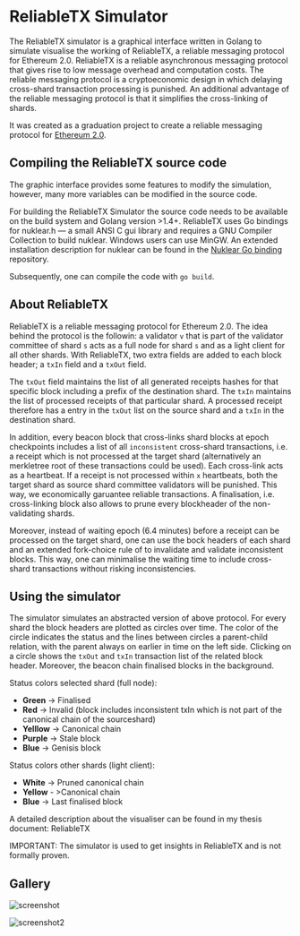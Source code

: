 # ReliableTX Simulator
The ReliableTX simulator is a graphical interface written in Golang to simulate visualise the working of ReliableTX, a reliable messaging protocol for Ethereum 2.0. ReliableTX is a reliable asynchronous messaging protocol that gives rise to low message overhead and computation costs. The reliable messaging protocol is a cryptoeconomic design in which delaying cross-shard transaction processing is punished. An additional advantage of the reliable messaging protocol is that it simplifies the cross-linking of shards.

It was created as a graduation project to create a reliable messaging protocol for [Ethereum 2.0](https://github.com/ethereum/eth2.0-specs).

## Compiling the ReliableTX source code
The graphic interface provides some features to modify the simulation, however, many more variables can be modified in the source code. 

For building the ReliableTX Simulator the source code needs to be available on the build system and Golang version >1.4+. ReliableTX uses Go bindings for nuklear.h — a small ANSI C gui library and requires a GNU Compiler Collection to build nuklear. Windows users can use MinGW. An extended installation description for nuklear can be found in the [Nuklear Go binding](https://github.com/golang-ui/nuklear) repository.

Subsequently, one can compile the code with `go build`.

## About ReliableTX
ReliableTX is a reliable messaging protocol for Ethereum 2.0. The idea behind the protocol is the followin: a validator ```v``` that is part of the validator committee of shard ```s``` acts as a full node for shard ```s``` and as a light client for all other shards.  With ReliableTX, two extra fields are added to each block header; a ```txIn``` field and a ```txOut``` field.  

The ```txOut``` field maintains the list of all generated receipts hashes for that specific block including a prefix of the destination shard. The ```txIn``` maintains  the list of processed receipts of that particular shard. A processed receipt therefore has a entry in the ```txOut``` list on the source shard and a ```txIn``` in the destination shard.

In addition, every beacon block that cross-links shard blocks at epoch checkpoints includes a list of all `inconsistent` cross-shard transactions, i.e. a receipt which is not processed at the target shard (alternatively an merkletree root of these transactions could be used). Each cross-link acts as a heartbeat. If a receipt is not processed within `x` heartbeats, both the target shard as source shard committee validators will be punished. This way, we economically garuantee reliable transactions. A finalisation, i.e. cross-linking block also allows to prune every blockheader of the non-validating shards. 

Moreover, instead of waiting epoch (6.4 minutes) before a receipt can be processed on the target shard, one can 
use the bock headers of each shard and an extended fork-choice rule of to invalidate and validate inconsistent blocks. This way, one can minimalise the waiting time to include cross-shard transactions without risking inconsistencies.


## Using the simulator
The simulator simulates an abstracted version of above protocol. For every shard the block headers are plotted as circles over time. The color of the circle indicates the status and the lines between circles a parent-child relation, with the parent always on earlier in time on the left side. Clicking on a circle shows the `txOut` and  `txIn`  transaction list of the related block header. Moreover, the beacon chain finalised blocks in the background.

Status colors selected shard (full node):
* **Green** -> Finalised
* **Red** -> Invalid (block includes inconsistent txIn which is not part of the canonical chain of the sourceshard)
* **Yelllow** -> Canonical chain
* **Purple** -> Stale block
* **Blue** -> Genisis block

Status colors other shards (light client):
* **White** -> Pruned canonical chain
* **Yellow** - >Canonical chain
* **Blue** -> Last finalised block
 
  
A detailed description about the visualiser can be found in my thesis document: ReliableTX


IMPORTANT: The simulator is used to get insights in ReliableTX and is not formally proven. 


## Gallery

![screenshot](https://raw.githubusercontent.com/sjoerdwels/ReliableTX/master/assets/demo.gif)

![screenshot2](https://raw.githubusercontent.com/sjoerdwels/ReliableTX/master/assets/demo2.png)
